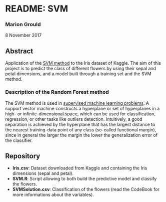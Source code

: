 # README: SVM

### Marion Grould
8 November 2017

## Abstract
Application of the [SVM method](https://en.wikipedia.org/wiki/Support_vector_machine) to the Iris dataset of Kaggle. The aim of this project is to predict the class of different flowers by using their sepal and petal dimensions, and a model built through a training set and the SVM method.

### Description of the Random Forest method
The SVM method is used in [supervised machine learning problems](https://en.wikipedia.org/wiki/Supervised_learning). A support vector machine constructs a hyperplane or set of hyperplanes in a high- or infinite-dimensional space, which can be used for classification, regression, or other tasks like outliers detection. Intuitively, a good separation is achieved by the hyperplane that has the largest distance to the nearest training-data point of any class (so-called functional margin), since in general the larger the margin the lower the generalization error of the classifier.

## Repository
* **Iris.csv**: Dataset downloaded from Kaggle and containing the Iris dimensions (sepal and petal).
* **SVM.R**: Script allowing to both build the predictive model and classify the flowers.
* **SVMSolution.csv**: Classification of the flowers (read the CodeBook for more informations about the variables).
